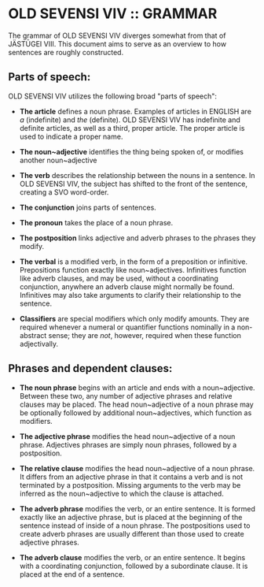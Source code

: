#  OLD SEVENSI VIV :: GRAMMAR  #

The grammar of OLD SEVENSI VIV diverges somewhat from that of JÄSTŪGEI VIII.
This document aims to serve as an overview to how sentences are roughly constructed.

##  Parts of speech:  ##

OLD SEVENSI VIV utilizes the following broad "parts of speech":

-   __The article__ defines a noun phrase.
    Examples of articles in ENGLISH are *a* (indefinite) and *the* (definite).
    OLD SEVENSI VIV has indefinite and definite articles, as well as a third, proper article.
    The proper article is used to indicate a proper name.

-   __The noun~adjective__ identifies the thing being spoken of, or modifies another noun~adjective

-   __The verb__ describes the relationship between the nouns in a sentence.
    In OLD SEVENSI VIV, the subject has shifted to the front of the sentence, creating a SVO word-order.

-   __The conjunction__ joins parts of sentences.

-   __The pronoun__ takes the place of a noun phrase.

-   __The postposition__ links adjective and adverb phrases to the phrases they modify.

-   __The verbal__ is a modified verb, in the form of a preposition or infinitive.
    Prepositions function exactly like noun~adjectives.
    Infinitives function like adverb clauses, and may be used, without a coordinating conjunction, anywhere an adverb clause might normally be found.
    Infinitives may also take arguments to clarify their relationship to the sentence.

-   __Classifiers__ are special modifiers which only modify amounts.
    They are required whenever a numeral or quantifier functions nominally in a non-abstract sense; they are *not*, however, required when these function adjectivally.

##  Phrases and dependent clauses:  ##

-   __The noun phrase__ begins with an article and ends with a noun~adjective.
    Between these two, any number of adjective phrases and relative clauses may be placed.
    The head noun~adjective of a noun phrase may be optionally followed by additional noun~adjectives, which function as modifiers.

-   __The adjective phrase__ modifies the head noun~adjective of a noun phrase.
    Adjectives phrases are simply noun phrases, followed by a postposition.

-   __The relative clause__ modifies the head noun~adjective of a noun phrase.
    It differs from an adjective phrase in that it contains a verb and is not terminated by a postposition.
    Missing arguments to the verb may be inferred as the noun~adjective to which the clause is attached.

-   __The adverb phrase__ modifies the verb, or an entire sentence.
    It is formed exactly like an adjective phrase, but is placed at the beginning of the sentence instead of inside of a noun phrase.
    The postpositions used to create adverb phrases are usually different than those used to create adjective phrases.

-   __The adverb clause__ modifies the verb, or an entire sentence.
    It begins with a coordinating conjunction, followed by a subordinate clause.
    It is placed at the end of a sentence.

